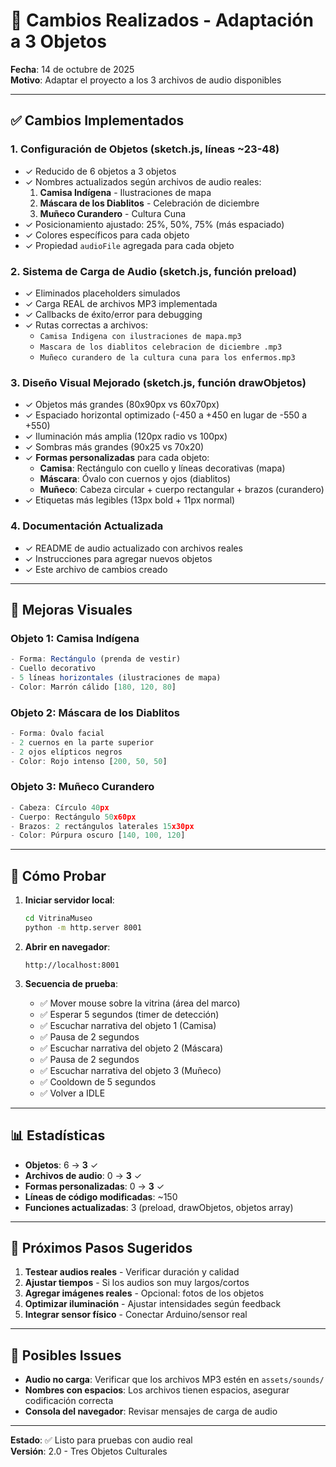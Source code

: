 # 🔄 Cambios Realizados - Adaptación a 3 Objetos

**Fecha**: 14 de octubre de 2025  
**Motivo**: Adaptar el proyecto a los 3 archivos de audio disponibles

---

## ✅ Cambios Implementados

### 1. **Configuración de Objetos** (sketch.js, líneas ~23-48)
- ✓ Reducido de 6 objetos a 3 objetos
- ✓ Nombres actualizados según archivos de audio reales:
  1. **Camisa Indígena** - Ilustraciones de mapa
  2. **Máscara de los Diablitos** - Celebración de diciembre
  3. **Muñeco Curandero** - Cultura Cuna
- ✓ Posicionamiento ajustado: 25%, 50%, 75% (más espaciado)
- ✓ Colores específicos para cada objeto
- ✓ Propiedad `audioFile` agregada para cada objeto

### 2. **Sistema de Carga de Audio** (sketch.js, función preload)
- ✓ Eliminados placeholders simulados
- ✓ Carga REAL de archivos MP3 implementada
- ✓ Callbacks de éxito/error para debugging
- ✓ Rutas correctas a archivos:
  - `Camisa Indigena con ilustraciones de mapa.mp3`
  - `Mascara de los diablitos celebracion de diciembre .mp3`
  - `Muñeco curandero de la cultura cuna para los enfermos.mp3`

### 3. **Diseño Visual Mejorado** (sketch.js, función drawObjetos)
- ✓ Objetos más grandes (80x90px vs 60x70px)
- ✓ Espaciado horizontal optimizado (-450 a +450 en lugar de -550 a +550)
- ✓ Iluminación más amplia (120px radio vs 100px)
- ✓ Sombras más grandes (90x25 vs 70x20)
- ✓ **Formas personalizadas** para cada objeto:
  - **Camisa**: Rectángulo con cuello y líneas decorativas (mapa)
  - **Máscara**: Óvalo con cuernos y ojos (diablitos)
  - **Muñeco**: Cabeza circular + cuerpo rectangular + brazos (curandero)
- ✓ Etiquetas más legibles (13px bold + 11px normal)

### 4. **Documentación Actualizada**
- ✓ README de audio actualizado con archivos reales
- ✓ Instrucciones para agregar nuevos objetos
- ✓ Este archivo de cambios creado

---

## 🎨 Mejoras Visuales

### Objeto 1: Camisa Indígena
```javascript
- Forma: Rectángulo (prenda de vestir)
- Cuello decorativo
- 5 líneas horizontales (ilustraciones de mapa)
- Color: Marrón cálido [180, 120, 80]
```

### Objeto 2: Máscara de los Diablitos
```javascript
- Forma: Óvalo facial
- 2 cuernos en la parte superior
- 2 ojos elípticos negros
- Color: Rojo intenso [200, 50, 50]
```

### Objeto 3: Muñeco Curandero
```javascript
- Cabeza: Círculo 40px
- Cuerpo: Rectángulo 50x60px
- Brazos: 2 rectángulos laterales 15x30px
- Color: Púrpura oscuro [140, 100, 120]
```

---

## 🚀 Cómo Probar

1. **Iniciar servidor local**:
   ```bash
   cd VitrinaMuseo
   python -m http.server 8001
   ```

2. **Abrir en navegador**:
   ```
   http://localhost:8001
   ```

3. **Secuencia de prueba**:
   - ✅ Mover mouse sobre la vitrina (área del marco)
   - ✅ Esperar 5 segundos (timer de detección)
   - ✅ Escuchar narrativa del objeto 1 (Camisa)
   - ✅ Pausa de 2 segundos
   - ✅ Escuchar narrativa del objeto 2 (Máscara)
   - ✅ Pausa de 2 segundos
   - ✅ Escuchar narrativa del objeto 3 (Muñeco)
   - ✅ Cooldown de 5 segundos
   - ✅ Volver a IDLE

---

## 📊 Estadísticas

- **Objetos**: 6 → **3** ✓
- **Archivos de audio**: 0 → **3** ✓
- **Formas personalizadas**: 0 → **3** ✓
- **Líneas de código modificadas**: ~150
- **Funciones actualizadas**: 3 (preload, drawObjetos, objetos array)

---

## 🔮 Próximos Pasos Sugeridos

1. **Testear audios reales** - Verificar duración y calidad
2. **Ajustar tiempos** - Si los audios son muy largos/cortos
3. **Agregar imágenes reales** - Opcional: fotos de los objetos
4. **Optimizar iluminación** - Ajustar intensidades según feedback
5. **Integrar sensor físico** - Conectar Arduino/sensor real

---

## 🐛 Posibles Issues

- **Audio no carga**: Verificar que los archivos MP3 estén en `assets/sounds/`
- **Nombres con espacios**: Los archivos tienen espacios, asegurar codificación correcta
- **Consola del navegador**: Revisar mensajes de carga de audio

---

**Estado**: ✅ Listo para pruebas con audio real  
**Versión**: 2.0 - Tres Objetos Culturales
